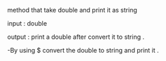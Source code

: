 method that take double and print it as string 



input : double 

output : print a double after convert it to string .



-By using $ convert the double to string and print it .